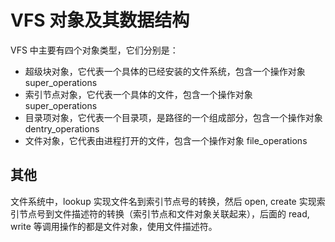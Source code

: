# VFS 对象及其数据结构
VFS 中主要有四个对象类型，它们分别是：
- 超级块对象，它代表一个具体的已经安装的文件系统，包含一个操作对象 super_operations
- 索引节点对象，它代表一个具体的文件，包含一个操作对象 super_operations
- 目录项对象，它代表一个目录项，是路径的一个组成部分，包含一个操作对象 dentry_operations
- 文件对象，它代表由进程打开的文件，包含一个操作对象 file_operations

## 其他
文件系统中，lookup 实现文件名到索引节点号的转换，然后 open, create 实现索引节点号到文件描述符的转换（索引节点和文件对象关联起来），后面的 read, write 等调用操作的都是文件对象，使用文件描述符。
